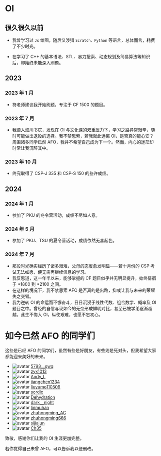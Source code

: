 # OI
## 很久很久以前
- 我曾学习过 $\texttt{Js}$ 绘图，随后又涉猎 $\texttt{Scratch、Python}$ 等语言，总体而言，耗费了不少时光。

- 在学习了 C++ 的基本语法、STL、暴力搜索、动态规划及简易算法等知识后，却始终未能深入刷题。

## 2023
### 2023 年 1 月
- 符老师建议我开始刷题，专注于 CF 1500 的题目。
### 2023 年 7 月
- 我踏入蛟川书院，发现在 OI 与文化课的双重压力下，学习之路异常艰辛，随时可能做出退役的选择。我不禁思索，若我就此远离 OI，是否真的能心安？周围诸多同学已然 AFO，我并不希望自己成为下一个。然而，内心的迷茫却时常让我沉醉其中。
### 2023 年 10 月
- 终究取得了 CSP-J 335 和 CSP-S 150 的些许成绩。
## 2024
### 2024 年 1 月
- 参加了 PKU 的冬令营活动，成绩不尽如人意。
### 2024 年 5 月
- 参加了 PKU、TSU 的夏令营活动，成绩依然无甚起色。
### 2024 年 7 月
- 那段时光确实经历了诸多艰难，父母的态度愈发明显——若十月份的 CSP 考试无法如愿，便无需再继续信息的学习。
- 我反思道，这一年半以来，能够掌握的 CF 题目似乎并无明显提升，始终徘徊于 *1800 到 *2100 之间。
- 在这样的境况下，我不禁思索 AFO 是否真的是出路，抑或让我与未来的荣耀失之交臂。
- 我为逆转 OI 的命运而不懈奋斗，日日沉浸于线性代数、组合数学、概率及 OI 题目之中。曾经的自信与现如今的无奈形成鲜明对比，甚至已被学弟逐渐超越。此生不悔入 OI，纵使艰难，也愿不忘初心。

# 如今已然 AFO 的同学们
这些是已经 AFO 的同学们，虽然有些是好朋友，有些则是死对头，但我希望大家都能迎来美好的未来。

- ![avatar](https://cdn.luogu.com.cn/upload/usericon/464001.png) [5793__qwq](https://www.luogu.com.cn/user/464001)
- ![avatar](https://cdn.luogu.com.cn/upload/usericon/764698.png) [zyx1013](https://www.luogu.com.cn/user/764698)
- ![avatar](https://cdn.luogu.com.cn/upload/usericon/460429.png) [Andy_L](https://www.luogu.com.cn/user/460429)
- ![avatar](https://cdn.luogu.com.cn/upload/usericon/872579.png) [jiangchen1234](https://www.luogu.com.cn/user/872579)
- ![avatar](https://cdn.luogu.com.cn/upload/usericon/1089333.png) [liuyumo110509](https://www.luogu.com.cn/user/1089333)
- ![avatar](https://cdn.luogu.com.cn/upload/usericon/578860.png) [sordio](https://www.luogu.com.cn/user/578860)
- ![avatar](https://cdn.luogu.com.cn/upload/usericon/661534.png) [Dehydration](https://www.luogu.com.cn/user/661534)
- ![avatar](https://cdn.luogu.com.cn/upload/usericon/1064832.png) [dark__night](https://www.luogu.com.cn/user/1064832)
- ![avatar](https://cdn.luogu.com.cn/upload/usericon/596590.png) [linmuhan](https://www.luogu.com.cn/user/596590)
- ![avatar](https://cdn.luogu.com.cn/upload/usericon/748274.png) [zhuhongming_AC](https://www.luogu.com.cn/user/748274)
- ![avatar](https://cdn.luogu.com.cn/upload/usericon/678975.png) [zhuhongming666](https://www.luogu.com.cn/user/678975)
- ![avatar](https://cdn.luogu.com.cn/upload/usericon/501614.png) [sijiajun](https://www.luogu.com.cn/user/501614)
- ![avatar](https://cdn.luogu.com.cn/upload/usericon/672360.png) [Ch35](https://www.luogu.com.cn/user/672360)

致敬，感谢你们让我的 OI 生涯更加完整。

若你觉得自己未曾 AFO，可以告诉我以便删改。
